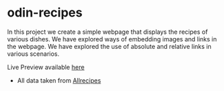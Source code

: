 # odin-recipes

In this project we create a simple webpage that displays the recipes of various dishes. We have explored ways of embedding images and links in the webpage. We have explored the use of absolute and relative links in various scenarios.

Live Preview available [here](https://mathew-martin.github.io/odin-recipes/)

* All data taken from [Allrecipes](https://www.allrecipes.com/)